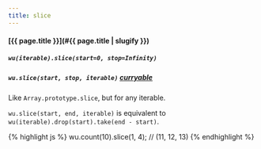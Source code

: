 ```yaml
---
title: slice
---
```

#### [{{ page.title }}](#{{ page.title | slugify }})
##### `wu(iterable).slice(start=0, stop=Infinity)`
##### `wu.slice(start, stop, iterable)` *[curryable](#curryable)*

Like `Array.prototype.slice`, but for any iterable.

`wu.slice(start, end, iterable)` is equivalent to
`wu(iterable).drop(start).take(end - start)`.

{% highlight js %}
wu.count(10).slice(1, 4);
// (11, 12, 13)
{% endhighlight %}

